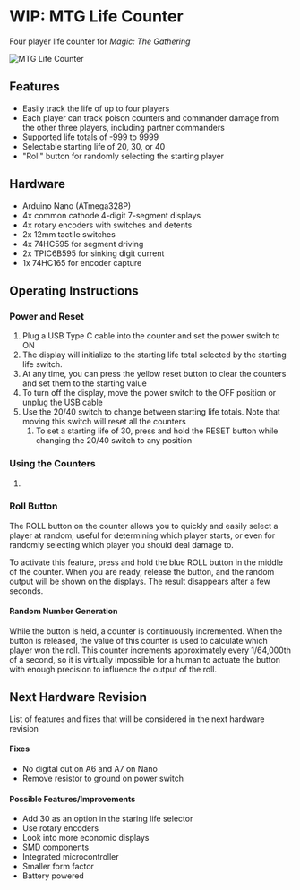 # WIP: MTG Life Counter
Four player life counter for *Magic: The Gathering*

![MTG Life Counter](https://raw.githubusercontent.com/mprosk/mtg_life_counter/master/img/counter.jpg)

## Features

- Easily track the life of up to four players
- Each player can track poison counters and commander damage from the other three players, including partner commanders
- Supported life totals of -999 to 9999
- Selectable starting life of 20, 30, or 40
- "Roll" button for randomly selecting the starting player

## Hardware

- Arduino Nano (ATmega328P)
- 4x common cathode 4-digit 7-segment displays
- 4x rotary encoders with switches and detents
- 2x 12mm tactile switches
- 4x 74HC595 for segment driving
- 2x TPIC6B595 for sinking digit current
- 1x 74HC165 for encoder capture

## Operating Instructions

### Power and Reset

1. Plug a USB Type C cable into the counter and set the power switch to ON
2. The display will initialize to the starting life total selected by the starting life switch.
3. At any time, you can press the yellow reset button to clear the counters and set them to the starting value
4. To turn off the display, move the power switch to the OFF position or unplug the USB cable
5. Use the 20/40 switch to change between starting life totals. Note that moving this switch will reset all the counters
   1. To set a starting life of 30, press and hold the RESET button while changing the 20/40 switch to any position


### Using the Counters

1. 

### Roll Button

The ROLL button on the counter allows you to quickly and easily select a player at random, useful for determining which player starts, or even for randomly selecting which player you should deal damage to.

To activate this feature, press and hold the blue ROLL button in the middle of the counter. When you are ready, release the button, and the random output will be shown on the displays. The result disappears after a few seconds.

#### Random Number Generation

While the button is held, a counter is continuously incremented. When the button is released, the value of this counter is used to calculate which player won the roll. This counter increments approximately every 1/64,000th of a second, so it is virtually impossible for a human to actuate the button with enough precision to influence the output of the roll.

##  Next Hardware Revision

List of features and fixes that will be considered in the next hardware revision

#### Fixes

- No digital out on A6 and A7 on Nano
- Remove resistor to ground on power switch

#### Possible Features/Improvements

- Add 30 as an option in the staring life selector
- Use rotary encoders
- Look into more economic displays
- SMD components
- Integrated microcontroller
- Smaller form factor
- Battery powered
